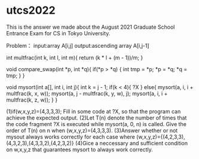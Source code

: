 # utcs2022
This is the answer we made about the August 2021 Graduate School Entrance Exam for CS in Tokyo University.

Problem：
input:array A[i,j]
output:ascending array A[i,j-1]

int multfrac(int k, int l, int m){
  return (k * l + (m - 1))/m;
}

void compare_swap(int *p, int *q){
  if(*p > *q) {
    int tmp = *p;
    *p = *q;
    *q = tmp;
  }
}

void mysort(int a[], int i, int j){
  int k = j - 1;
  if(k < 4){
    ?X
  } else{
    mysort(a, i, i + multfrac(k, x, w));
    mysort(a, j - multfrac(k, y, w), j);
    mysort(a, i, i + multfrac(k, z, w));
  }
}

(1)if(w,x,y,z)=(4,3,3,3); Fill in some code at ?X, so that the program can achieve the expected output.
(2)Let T(n) denote the number of times that the code fragment ?X is executed while mysort(a, 0, n) is called. Give the order of T(n) on n when (w,x,y,z)=(4,3,3,3).
(3)Answer whether or not mysout always works correctly for each case where (w,x,y,z)={(4,2,3,3),(4,3,2,3),(4,3,3,2),(4,2,3,2)}
(4)Gice a neccessary and sufficient condition on w,x,y,z that guarantees mysort to always work correctly.
